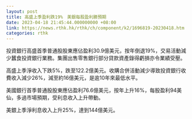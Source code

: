 ```yaml
---
layout: post
title: 高盛上季盈利跌19%　美銀每股盈利勝預期
date: 2023-04-18 21:45:44.000000000 +08:00
link: https://news.rthk.hk/rthk/ch/component/k2/1696819-20230418.htm
categories: rthk
---
```


投資銀行高盛首季普通股股東應佔盈利30.9億美元，按年倒退19%，交易活動減少蠶食投資銀行業務。集團出售零售銀行部分貸款資產錄得虧損亦令業績受壓。

高盛上季淨收入下跌5%，跌至122.2億美元。收購合併活動減少導致投資銀行收費收入減少26%，減至約16億美元，是逾10年來最低水平。

美國銀行首季普通股股東應佔盈利76.6億美元，按年上升16%，每股盈利94美仙，多過市場預期，受利息收入上升帶動。

美銀上季淨利息收入上升25%，達到144億美元。
